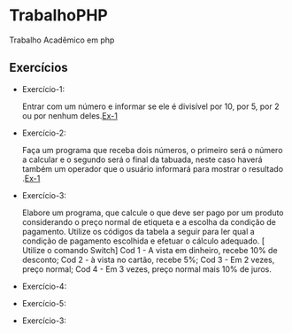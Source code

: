 # TrabalhoPHP
Trabalho Acadêmico em php

Exercícios
---
- Exercício-1:

    Entrar com um número e informar se ele é divisível por 10, por 5, por 2 ou por nenhum deles.[Ex-1](/index.php)

- Exercício-2:

   Faça um programa que receba dois números, o primeiro será o número a calcular e o segundo será o final da tabuada, neste caso haverá também um operador que o usuário informará para mostrar o resultado .[Ex-1](/exercicio2.php)
   
- Exercício-3:

  Elabore um programa, que calcule o que deve ser pago por um produto considerando o preço normal de etiqueta e a escolha da condição de pagamento. Utilize os códigos da tabela a seguir para ler qual a condição de pagamento escolhida e efetuar o cálculo adequado. [ Utilize o comando Switch] Cod 1 - A vista em dinheiro, recebe 10% de desconto; Cod 2 - à vista no cartão, recebe 5%; Cod 3 - Em 2 vezes, preço normal; Cod 4 - Em 3 vezes, preço normal mais 10% de juros.
  
- Exercício-4:

- Exercício-5:
- Exercício-3:
